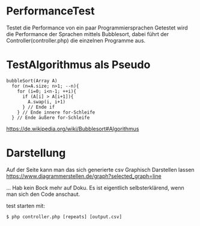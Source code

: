 # PerformanceTest
Testet die Performance von ein paar Programmiersprachen
Getestet wird die Performance der Sprachen mittels Bubblesort, dabei führt der Controller(controller.php) die einzelnen Programme aus.

# TestAlgorithmus als Pseudo
```
bubbleSort(Array A)
  for (n=A.size; n>1; --n){
    for (i=0; i<n-1; ++i){
      if (A[i] > A[i+1]){
        A.swap(i, i+1)
      } // Ende if
    } // Ende innere for-Schleife
  } // Ende äußere for-Schleife
```
https://de.wikipedia.org/wiki/Bubblesort#Algorithmus


# Darstellung
Auf der Seite kann man das sich generierte csv Graphisch Darstellen lassen
https://www.diagrammerstellen.de/graph?selected_graph=line

... Hab kein Bock mehr auf Doku. Es ist eigentlich selbsterklärend, wenn man sich den Code anschaut.

test starten mit:
```
$ php controller.php [repeats] [output.csv]
```
